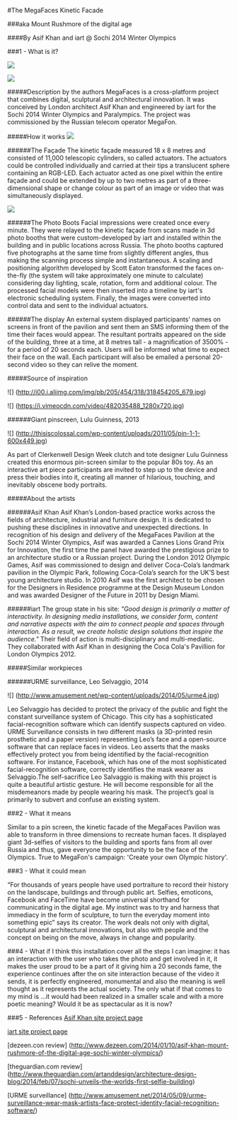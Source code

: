 #The MegaFaces Kinetic Facade 

###aka Mount Rushmore of the digital age

####By Asif Khan and iart @ Sochi 2014 Winter Olympics


###1 - What is it?

![](http://www.asif-khan.com/wordpress/wp-content/uploads/2013/04/AsifKhan_Megafaces_ScottEaton-765x1280.jpg) 

![](http://iart.ch/documents/10176/78703/Asif+Khan_Megafon_Sochi_HuftonCrow_014_B.jpg/2f34f36b-e36a-4581-806b-4ab034394b6f?t=1392389645401)

#####Description by the authors
MegaFaces is a cross-platform project that combines digital, sculptural and architectural innovation. It was conceived by London architect Asif Khan and engineered by iart for the Sochi 2014 Winter Olympics and Paralympics. The project was commissioned by the Russian telecom operator MegaFon.

#####How it works
![](http://static.dezeen.com/uploads/2014/01/MegaFaces-installation-by-Asif-Khan_dezeen_5_1000.gif)

######The Façade
The kinetic façade measured 18 x 8 metres and consisted of 11,000 telescopic cylinders, so called actuators. The actuators could be controlled individually and carried at their tips a translucent sphere containing an RGB-LED. Each actuator acted as one pixel within the entire façade and could be extended by up to two metres as part of a three-dimensional shape or change colour as part of an image or video that was simultaneously displayed.

![](http://static.dezeen.com/uploads/2014/01/MegaFaces-installation-by-Asif-Khan_dezeen_6_1000.gif)

######The Photo Boots
Facial impressions were created once every minute. They were relayed to the kinetic façade from scans made in 3d photo booths that were custom-developed by iart and installed within the building and in public locations across Russia. The photo booths captured five photographs at the same time from slightly different angles, thus making the scanning process simple and instantaneous.
A scaling and positioning algorithm developed by Scott Eaton transformed the faces on-the-fly (the system will take approximately one minute to calculate) considering day lighting, scale, rotation, form and additional colour. The processed facial models were then inserted into a timeline by iart's electronic scheduling system. Finally, the images were converted into control data and sent to the individual actuators. 

######The display
An external system displayed participants' names on screens in front of the pavilion and sent them an SMS informing them of the time their faces would appear.
The resultant portraits appeared on the side of the building, three at a time, at 8 metres tall - a magnification of 3500% - for a period of 20 seconds each.
Users will be informed what time to expect their face on the wall. Each participant will also be emailed a personal 20-second video so they can relive the moment.

#####Source of inspiration

![] (http://i00.i.aliimg.com/img/pb/205/454/318/318454205_679.jpg)

![] (https://i.vimeocdn.com/video/482035488_1280x720.jpg)

######Giant pinscreen, Lulu Guinness, 2013

![] (http://thisiscolossal.com/wp-content/uploads/2011/05/pin-1-1-600x449.jpg)

As part of Clerkenwell Design Week clutch and tote designer Lulu Guinness created this enormous pin-screen similar to the popular 80s toy. As an interactive art piece participants are invited to step up to the device and press their bodies into it, creating all manner of hilarious, touching, and inevitably obscene body portraits. 

#####About the artists

######Asif Khan
Asif Khan’s London-based practice works across the fields of architecture, industrial and furniture design. It is dedicated to pushing these disciplines in innovative and unexpected directions.
In recognition of his design and delivery of the MegaFaces Pavilion at the Sochi 2014 Winter Olympics, Asif was awarded a Cannes Lions Grand Prix for Innovation, the first time the panel have awarded the prestigious prize to an architecture studio or a Russian project. 
During the London 2012 Olympic Games, Asif was commissioned to design and deliver Coca-Cola’s landmark pavilion in the Olympic Park, following Coca-Cola’s search for the UK’S best young architecture studio.
In 2010 Asif was the first architect to be chosen for the Designers in Residence programme at the Design Museum London and was awarded Designer of the Future in 2011 by Design Miami.

######iart
The group state in his site: _"Good design is primarily a matter of interactivity. In designing media installations, we consider form, content and narrative aspects with the aim to connect people and spaces through interaction. As a result, we create holistic design solutions that inspire the audience."_ Their field of action is multi-disciplinary and multi-mediatic.
They collaborated with Asif Khan in designing the Coca Cola's Pavillion for London Olympics 2012.

#####Similar workpieces

######URME surveillance, Leo Selvaggio, 2014

![] (http://www.amusement.net/wp-content/uploads/2014/05/urme4.jpg)

Leo Selvaggio has decided to protect the privacy of the public and fight the constant surveillance system of Chicago. This city has a sophisticated facial-recognition software which can identify suspects captured on video. URME Surveillance consists in two different masks (a 3D-printed resin prosthetic and a paper version) representing Leo’s face and a open-source software that can replace faces in videos. Leo asserts that the masks effectively protect you from being identified by the facial-recognition software. For instance, Facebook, which has one of the most sophisticated facial-recognition software, correctly identifies the mask wearer as Selvaggio.The self-sacrifice Leo Salvaggio is making with this project is quite a beautiful artistic gesture. He will become responsible for all the misdemeanors made by people wearing his mask. The project’s goal is primarily to subvert and confuse an existing system. 


###2 - What it means

Similar to a pin screen, the kinetic facade of the MegaFaces Pavilion was able to transform in three dimensions to recreate human faces. It displayed giant 3d-selfies of visitors to the building and sports fans from all over Russia and thus, gave everyone the opportunity to be the face of the Olympics. True to MegaFon's campaign: 'Create your own Olympic history'.


###3 - What it could mean

“For thousands of years people have used portraiture to record their history on the landscape, buildings and through public art. Selfies, emoticons, Facebook and FaceTime have become universal shorthand for communicating in the digital age. My instinct was to try and harness that immediacy in the form of sculpture, to turn the everyday moment into something epic” says its creator.
The work deals not only with digital, sculptural and architectural innovations, but also with people and  the concept on being on the move, always in change and popularity.


###4 - What if
I think this installation cover all the steps I can imagine: it has an interaction with the user who takes the photo and get involved in it, it makes the user proud to be a part of it giving him a 20 seconds fame, the experience continues after the on site interaction because of the video it sends, it is perfectly engineered, monumental and also the meaning is well thought as it represents the actual society. The only what if that comes to my mind is ...it would had been realized in a smaller scale and with a more poetic meaning? Would it be as spectacular as it is now?

###5 - References
[Asif Khan site project page](http://www.asif-khan.com/project/sochi-winter-olympics-2014/)

[iart site project page](http://iart.ch/en/-/die-kinetische-fassade-des-megafaces-pavillons-olympische-winterspiele-2014-in-sotschi)

[dezeen.con review] (http://www.dezeen.com/2014/01/10/asif-khan-mount-rushmore-of-the-digital-age-sochi-winter-olympics/)

[theguardian.com review] (http://www.theguardian.com/artanddesign/architecture-design-blog/2014/feb/07/sochi-unveils-the-worlds-first-selfie-building)

[URME surveillance] (http://www.amusement.net/2014/05/09/urme-surveillance-wear-mask-artists-face-protect-identity-facial-recognition-software/)
